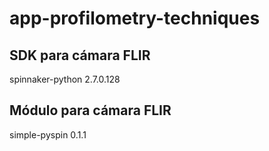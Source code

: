 # app-profilometry-techniques

## SDK para cámara FLIR
spinnaker-python    2.7.0.128

## Módulo para cámara FLIR
simple-pyspin       0.1.1
